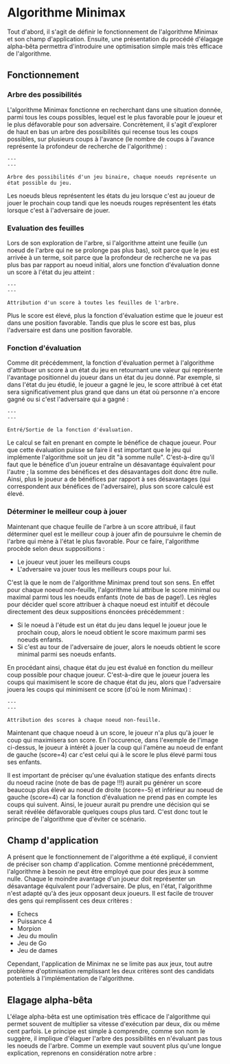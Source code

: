 # Algorithme Minimax

Tout d'abord, il s'agit de définir le fonctionnement de l'algorithme Minimax et son champ d'application. Ensuite, une présentation du procédé d'élagage alpha-bêta permettra d'introduire une optimisation simple mais très efficace de l'algorithme.

## Fonctionnement

### Arbre des possibilités

L'algorithme Minimax fonctionne en recherchant dans une situation donnée, parmi tous les coups possibles, lequel est le plus favorable pour le joueur et le plus défavorable pour son adversaire. Concrètement, il s'agit d'explorer de haut en bas un arbre des possibilités qui recense tous les coups possibles, sur plusieurs coups à l'avance (le nombre de coups à l'avance représente la profondeur de recherche de l'algorithme) :

```{figure} images/minimax_tree.png
---
---

Arbre des possibilités d'un jeu binaire, chaque noeuds représente un état possible du jeu.
```

Les noeuds bleus représentent les états du jeu lorsque c'est au joueur de jouer le prochain coup tandi que les noeuds rouges représentent les états lorsque c'est à l'adversaire de jouer.

### Evaluation des feuilles

Lors de son exploration de l'arbre, si l'algorithme atteint une feuille (un noeud de l'arbre qui ne se prolonge pas plus bas), soit parce que le jeu est arrivée à un terme, soit parce que la profondeur de recherche ne va pas plus bas par rapport au noeud initial, alors une fonction d'évaluation donne un score à l'état du jeu atteint :

```{figure} images/minimax_tree_score.png
---
---

Attribution d'un score à toutes les feuilles de l'arbre.
```

Plus le score est élevé, plus la fonction d'évaluation estime que le joueur est dans une position favorable. Tandis que plus le score est bas, plus l'adversaire est dans une position favorable.

### Fonction d'évaluation

Comme dit précédemment, la fonction d'évaluation permet à l'algorithme d'attribuer un score à un état du jeu en retournant une valeur qui représente l'avantage positionnel du joueur dans un état du jeu donné. Par exemple, si dans l'état du jeu étudié, le joueur a gagné le jeu, le score attribué à cet état sera significativement plus grand que dans un état où personne n'a encore gagné ou si c'est l'adversaire qui a gagné :

```{figure} images/evaluation_function.png
---
---

Entré/Sortie de la fonction d'évaluation.
```

Le calcul se fait en prenant en compte le bénéfice de chaque joueur. Pour que cette évaluation puisse se faire il est important que le jeu qui implémente l'algorithme soit un jeu dit "à somme nulle". C'est-à-dire qu'il faut que le bénéfice d'un joueur entraîne un désavantage équivalent pour l'autre ; la somme des bénéfices et des désavantages doit donc être nulle. Ainsi, plus le joueur a de bénéfices par rapport à ses désavantages (qui correspondent aux bénéfices de l'adversaire), plus son score calculé est élevé.

### Déterminer le meilleur coup à jouer

Maintenant que chaque feuille de l'arbre à un score attribué, il faut déterminer quel est le meilleur coup à jouer afin de poursuivre le chemin de l'arbre qui mène à l'état le plus favorable. Pour ce faire, l'algorithme procède selon deux suppositions :

- Le joueur veut jouer les meilleurs coups
- L'adversaire va jouer tous les meilleurs coups pour lui.

C'est là que le nom de l'algorithme Minimax prend tout son sens. En effet pour chaque noeud non-feuille, l'algorithme lui attribue le score minimal ou maximal parmi tous les noeuds enfants (note de bas de page!). Les règles pour décider quel score attribuer à chaque noeud est intuitif et découle directement des deux suppositions énoncées précédemment :

- Si le noeud à l'étude est un état du jeu dans lequel le joueur joue le prochain coup, alors le noeud obtient le score maximum parmi ses noeuds enfants.
- Si c'est au tour de l'adversaire de jouer, alors le noeuds obtient le score minimal parmi ses noeuds enfants.

En procédant ainsi, chaque état du jeu est évalué en fonction du meilleur coup possible pour chaque joueur. C'est-à-dire que le joueur jouera les coups qui maximisent le score de chaque état du jeu, alors que l'adversaire jouera les coups qui minimisent ce score (d'où le nom Minimax) :

```{figure} images/minimax_value.png
---
---

Attribution des scores à chaque noeud non-feuille.
```

Maintenant que chaque noeud à un score, le joueur n'a plus qu'à jouer le coup qui maximisera son score. En l'occurence, dans l'exemple de l'image ci-dessus, le joueur à intérêt à jouer la coup qui l'amène au noeud de enfant de gauche (score=4) car c'est celui qui à le score le plus élevé parmi tous ses enfants.

Il est important de préciser qu'une évaluation statique des enfants directs du noeud racine (note de bas de page !!!) aurait pu générer un score beaucoup plus élevé au noeud de droite (score=-5)  et inférieur au noeud de gauche (score=4) car la fonction d'évaluation ne prend pas en compte les coups qui suivent. Ainsi, le joueur aurait pu prendre une décision qui se serait révélée défavorable quelques coups plus tard. C'est donc tout le principe de l'algorithme que d'éviter ce scénario.

## Champ d'application

A présent que le fonctionnement de l'algorithme a été expliqué, il convient de préciser son champ d'application. Comme mentionné précédemment, l'algorithme à besoin ne peut être employé que pour des jeux à somme nulle. Chaque le moindre avantage d'un joueur doit représenter un désavantage équivalent pour l'adversaire. De plus, en l'état, l'algorithme n'est adapté qu'à des jeux opposant deux joueurs. Il est facile de trouver des gens qui remplissent ces deux critères :

- Echecs
- Puissance 4
- Morpion
- Jeu du moulin
- Jeu de Go
- Jeu de dames

Cependant, l'application de Minimax ne se limite pas aux jeux, tout autre problème d'optimisation remplissant les deux critères sont des candidats potentiels à l'implémentation de l'algorithme.

## Elagage alpha-bêta

L'élage alpha-bêta est une optimisation très efficace de l'algorithme qui permet souvent de multiplier sa vitesse d'exécution par deux, dix ou même cent parfois. Le principe est simple à comprendre, comme son nom le suggère, il implique d'élaguer l'arbre des possibilités en n'évaluant pas tous les noeuds de l'arbre. Comme un exemple vaut souvent plus qu'une longue explication, reprenons en considération notre arbre :